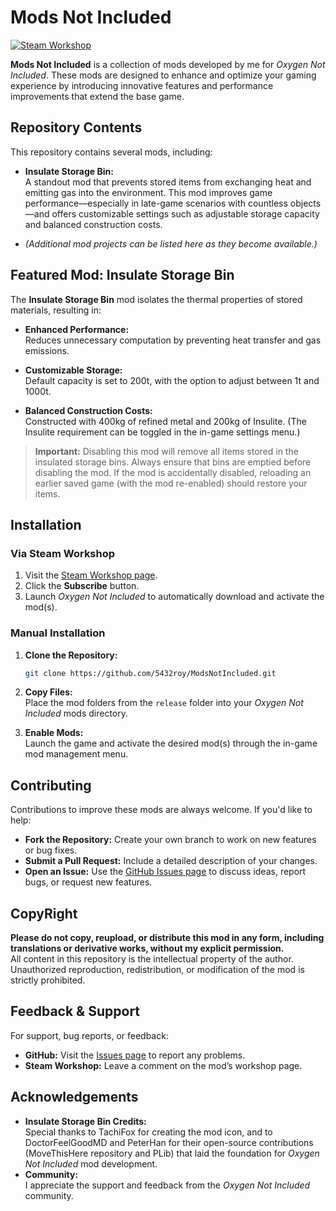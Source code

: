 # Mods Not Included

[![Steam Workshop](https://img.shields.io/badge/Steam-Workshop-blue)](https://steamcommunity.com/profiles/76561198206978699/myworkshopfiles/?appid=457140)

**Mods Not Included** is a collection of mods developed by me for *Oxygen Not Included*. These mods are designed to enhance and optimize your gaming experience by introducing innovative features and performance improvements that extend the base game.

## Repository Contents

This repository contains several mods, including:

- **Insulate Storage Bin:**  
  A standout mod that prevents stored items from exchanging heat and emitting gas into the environment. This mod improves game performance—especially in late-game scenarios with countless objects—and offers customizable settings such as adjustable storage capacity and balanced construction costs.

- *(Additional mod projects can be listed here as they become available.)*

## Featured Mod: Insulate Storage Bin

The **Insulate Storage Bin** mod isolates the thermal properties of stored materials, resulting in:

- **Enhanced Performance:**  
  Reduces unnecessary computation by preventing heat transfer and gas emissions.
  
- **Customizable Storage:**  
  Default capacity is set to 200t, with the option to adjust between 1t and 1000t.
  
- **Balanced Construction Costs:**  
  Constructed with 400kg of refined metal and 200kg of Insulite. (The Insulite requirement can be toggled in the in-game settings menu.)

> **Important:** Disabling this mod will remove all items stored in the insulated storage bins. Always ensure that bins are emptied before disabling the mod. If the mod is accidentally disabled, reloading an earlier saved game (with the mod re-enabled) should restore your items.

## Installation

### Via Steam Workshop

1. Visit the [Steam Workshop page](https://steamcommunity.com/sharedfiles/filedetails/?id=3439686467).
2. Click the **Subscribe** button.
3. Launch *Oxygen Not Included* to automatically download and activate the mod(s).

### Manual Installation

1. **Clone the Repository:**
   ```bash
   git clone https://github.com/5432roy/ModsNotIncluded.git
   ```
2. **Copy Files:**  
   Place the mod folders from the `release` folder into your *Oxygen Not Included* mods directory.

3. **Enable Mods:**  
   Launch the game and activate the desired mod(s) through the in-game mod management menu.

## Contributing

Contributions to improve these mods are always welcome. If you'd like to help:

- **Fork the Repository:** Create your own branch to work on new features or bug fixes.
- **Submit a Pull Request:** Include a detailed description of your changes.
- **Open an Issue:** Use the [GitHub Issues page](https://github.com/5432roy/ModsNotIncluded/issues) to discuss ideas, report bugs, or request new features.

## CopyRight

**Please do not copy, reupload, or distribute this mod in any form, including translations or derivative works, without my explicit permission.**  
All content in this repository is the intellectual property of the author. Unauthorized reproduction, redistribution, or modification of the mod is strictly prohibited.


## Feedback & Support

For support, bug reports, or feedback:

- **GitHub:** Visit the [Issues page](https://github.com/5432roy/ModsNotIncluded/issues) to report any problems.
- **Steam Workshop:** Leave a comment on the mod’s workshop page.

## Acknowledgements

- **Insulate Storage Bin Credits:**  
  Special thanks to TachiFox for creating the mod icon, and to DoctorFeelGoodMD and PeterHan for their open-source contributions (MoveThisHere repository and PLib) that laid the foundation for *Oxygen Not Included* mod development.
- **Community:**  
  I appreciate the support and feedback from the *Oxygen Not Included* community.
